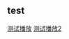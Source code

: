 ## test
[测试播放](https://xunyhu.github.io/Test/gulp/test3.html)
[测试播放2](https://xunyhu.github.io/Test/gulp/test4.html)
